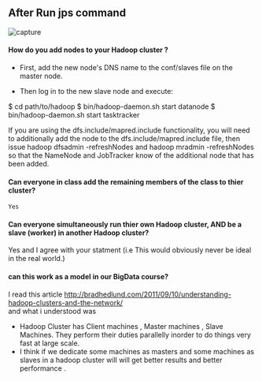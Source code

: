 ##  After Run jps command 

![capture](https://cloud.githubusercontent.com/assets/7775681/4295323/bd8d45e0-3de8-11e4-961c-a0bd5c350098.PNG)



#### How do you add nodes to your Hadoop cluster  ? 


* First, add the new node's DNS name to the conf/slaves file on the master node.

* Then log in to the new slave node and execute:


$ cd path/to/hadoop
$ bin/hadoop-daemon.sh start datanode
$ bin/hadoop-daemon.sh start tasktracker

If you are using the dfs.include/mapred.include functionality, you will need to additionally add the node to the dfs.include/mapred.include file, then issue hadoop dfsadmin -refreshNodes and hadoop mradmin -refreshNodes so that the NameNode and JobTracker know of the additional node that has been added.



####  Can everyone in class add the remaining members of the class to thier cluster?

    Yes 
    
####  Can everyone simultaneously run thier own Hadoop cluster, AND be a slave (worker) in another Hadoop cluster?

  Yes  and  I agree with your statment (i.e  This would obviously never be ideal in the real world.)
  
####  can this work as a model in our BigData course? 

  I read this article http://bradhedlund.com/2011/09/10/understanding-hadoop-clusters-and-the-network/  
  and what i understood was 
  
  * Hadoop Cluster has Client machines , Master machines , Slave Machines. 
   They perform their duties parallelly inorder  to do things very fast at large scale. 
  * I think if we dedicate some machines   as masters and some machines  as slaves in a hadoop cluster will will get  better results and better performance .
